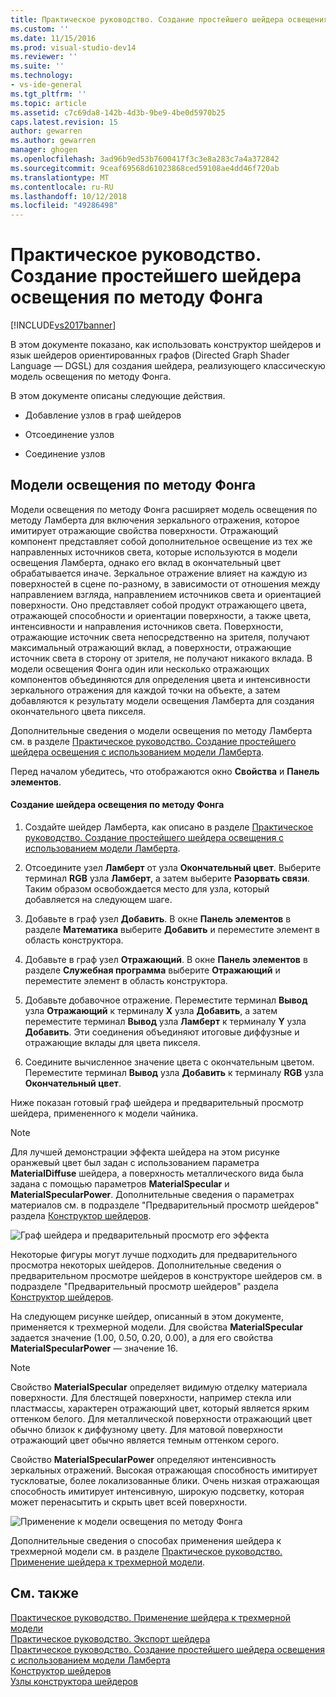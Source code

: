 ```yaml
---
title: Практическое руководство. Создание простейшего шейдера освещения по методу Фонга | Документы Майкрософт
ms.custom: ''
ms.date: 11/15/2016
ms.prod: visual-studio-dev14
ms.reviewer: ''
ms.suite: ''
ms.technology:
- vs-ide-general
ms.tgt_pltfrm: ''
ms.topic: article
ms.assetid: c7c69da8-142b-4d3b-9be9-4be0d5970b25
caps.latest.revision: 15
author: gewarren
ms.author: gewarren
manager: ghogen
ms.openlocfilehash: 3ad96b9ed53b7600417f3c3e8a283c7a4a372842
ms.sourcegitcommit: 9ceaf69568d61023868ced59108ae4dd46f720ab
ms.translationtype: MT
ms.contentlocale: ru-RU
ms.lasthandoff: 10/12/2018
ms.locfileid: "49286498"
---
```

# <a name="how-to-create-a-basic-phong-shader"></a>Практическое руководство. Создание простейшего шейдера освещения по методу Фонга
[!INCLUDE[vs2017banner](../includes/vs2017banner.md)]

В этом документе показано, как использовать конструктор шейдеров и язык шейдеров ориентированных графов (Directed Graph Shader Language — DGSL) для создания шейдера, реализующего классическую модель освещения по методу Фонга.  
  
 В этом документе описаны следующие действия.  
  
-   Добавление узлов в граф шейдеров  
  
-   Отсоединение узлов  
  
-   Соединение узлов  
  
## <a name="the-phong-lighting-model"></a>Модели освещения по методу Фонга  
 Модели освещения по методу Фонга расширяет модель освещения по методу Ламберта для включения зеркального отражения, которое имитирует отражающие свойства поверхности. Отражающий компонент представляет собой дополнительное освещение из тех же направленных источников света, которые используются в модели освещения Ламберта, однако его вклад в окончательный цвет обрабатывается иначе. Зеркальное отражение влияет на каждую из поверхностей в сцене по-разному, в зависимости от отношения между направлением взгляда, направлением источников света и ориентацией поверхности. Оно представляет собой продукт отражающего цвета, отражающей способности и ориентации поверхности, а также цвета, интенсивности и направления источников света. Поверхности, отражающие источник света непосредственно на зрителя, получают максимальный отражающий вклад, а поверхности, отражающие источник света в сторону от зрителя, не получают никакого вклада. В модели освещения Фонга один или несколько отражающих компонентов объединяются для определения цвета и интенсивности зеркального отражения для каждой точки на объекте, а затем добавляются к результату модели освещения Ламберта для создания окончательного цвета пикселя.  
  
 Дополнительные сведения о модели освещения по методу Ламберта см. в разделе [Практическое руководство. Создание простейшего шейдера освещения с использованием модели Ламберта](../designers/how-to-create-a-basic-lambert-shader.md).  
  
 Перед началом убедитесь, что отображаются окно **Свойства** и **Панель элементов**.  
  
#### <a name="to-create-a-phong-shader"></a>Создание шейдера освещения по методу Фонга  
  
1.  Создайте шейдер Ламберта, как описано в разделе [Практическое руководство. Создание простейшего шейдера освещения с использованием модели Ламберта](../designers/how-to-create-a-basic-lambert-shader.md).  
  
2.  Отсоедините узел **Ламберт** от узла **Окончательный цвет**. Выберите терминал **RGB** узла **Ламберт**, а затем выберите **Разорвать связи**. Таким образом освобождается место для узла, который добавляется на следующем шаге.  
  
3.  Добавьте в граф узел **Добавить**. В окне **Панель элементов** в разделе **Математика** выберите **Добавить** и переместите элемент в область конструктора.  
  
4.  Добавьте в граф узел **Отражающий**. В окне **Панель элементов** в разделе **Служебная программа** выберите **Отражающий** и переместите элемент в область конструктора.  
  
5.  Добавьте добавочное отражение. Переместите терминал **Вывод** узла **Отражающий** к терминалу **X** узла **Добавить**, а затем переместите терминал **Вывод** узла **Ламберт** к терминалу **Y** узла **Добавить**. Эти соединения объединяют итоговые диффузные и отражающие вклады для цвета пикселя.  
  
6.  Соедините вычисленное значение цвета с окончательным цветом. Переместите терминал **Вывод** узла **Добавить** к терминалу **RGB** узла **Окончательный цвет**.  
  
 Ниже показан готовый граф шейдера и предварительный просмотр шейдера, примененного к модели чайника.  
  
> [!NOTE]
>  Для лучшей демонстрации эффекта шейдера на этом рисунке оранжевый цвет был задан с использованием параметра **MaterialDiffuse** шейдера, а поверхность металлического вида была задана с помощью параметров **MaterialSpecular** и **MaterialSpecularPower**. Дополнительные сведения о параметрах материалов см. в подразделе "Предварительный просмотр шейдеров" раздела [Конструктор шейдеров](../designers/shader-designer.md).  
  
 ![Граф шейдера и предварительный просмотр его эффекта](../designers/media/digit-lighting-graph.png "Digit-Lighting-Graph")  
  
 Некоторые фигуры могут лучше подходить для предварительного просмотра некоторых шейдеров. Дополнительные сведения о предварительном просмотре шейдеров в конструкторе шейдеров см. в подразделе "Предварительный просмотр шейдеров" раздела [Конструктор шейдеров](../designers/shader-designer.md).  
  
 На следующем рисунке шейдер, описанный в этом документе, применяется к трехмерной модели. Для свойства **MaterialSpecular** задается значение (1.00, 0.50, 0.20, 0.00), а для его свойства **MaterialSpecularPower** — значение 16.  
  
> [!NOTE]
>  Свойство **MaterialSpecular** определяет видимую отделку материала поверхности. Для блестящей поверхности, например стекла или пластмассы, характерен отражающий цвет, который является ярким оттенком белого. Для металлической поверхности отражающий цвет обычно близок к диффузному цвету. Для матовой поверхности отражающий цвет обычно является темным оттенком серого.  
>   
>  Свойство **MaterialSpecularPower** определяют интенсивность зеркальных отражений. Высокая отражающая способность имитирует тускловатые, более локализованные блики. Очень низкая отражающая способность имитирует интенсивную, широкую подсветку, которая может перенасытить и скрыть цвет всей поверхности.  
  
 ![Применение к модели освещения по методу Фонга](../designers/media/digit-lighting-model.png "Digit-Lighting-Model")  
  
 Дополнительные сведения о способах применения шейдера к трехмерной модели см. в разделе [Практическое руководство. Применение шейдера к трехмерной модели](../designers/how-to-apply-a-shader-to-a-3-d-model.md).  
  
## <a name="see-also"></a>См. также  
 [Практическое руководство. Применение шейдера к трехмерной модели](../designers/how-to-apply-a-shader-to-a-3-d-model.md)   
 [Практическое руководство. Экспорт шейдера](../designers/how-to-export-a-shader.md)   
 [Практическое руководство. Создание простейшего шейдера освещения с использованием модели Ламберта](../designers/how-to-create-a-basic-lambert-shader.md)   
 [Конструктор шейдеров](../designers/shader-designer.md)   
 [Узлы конструктора шейдеров](../designers/shader-designer-nodes.md)



